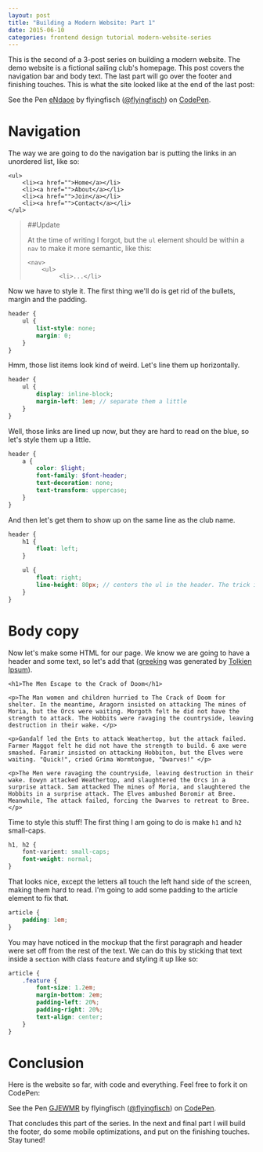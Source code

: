 ```yaml
---
layout: post
title: "Building a Modern Website: Part 1"
date: 2015-06-10
categories: frontend design tutorial modern-website-series
---
```


This is the second of a 3-post series on building a modern website. The demo website is a fictional sailing club's homepage. This post covers the navigation bar and body text. The last part will go over the footer and finishing touches. This is what the site looked like at the end of the last post:

<p data-height="150" data-theme-id="6851" data-slug-hash="eNdaoe" data-default-tab="result" data-user="flyingfisch" class='codepen'>See the Pen <a href='http://codepen.io/flyingfisch/pen/eNdaoe/'>eNdaoe</a> by flyingfisch (<a href='http://codepen.io/flyingfisch'>@flyingfisch</a>) on <a href='http://codepen.io'>CodePen</a>.</p>
<script async src="//assets.codepen.io/assets/embed/ei.js"></script>


# Navigation

The way we are going to do the navigation bar is putting the links in an unordered list, like so:

~~~markup
<ul>
    <li><a href="">Home</a></li>
    <li><a href="">About</a></li>
    <li><a href="">Join</a></li>
    <li><a href="">Contact</a></li>
</ul>
~~~

> ##Update
>
> At the time of writing I forgot, but the `ul` element should be within a `nav` to make it more semantic, like this:
>
> ~~~markup
> <nav>
>     <ul>
>          <li>...</li>
> ~~~

Now we have to style it. The first thing we'll do is get rid of the bullets, margin and the padding.

~~~scss
header {
    ul {
        list-style: none;
        margin: 0;
    }
}
~~~

Hmm, those list items look kind of weird. Let's line them up horizontally.

~~~scss
header {
    ul {
        display: inline-block;
        margin-left: 1em; // separate them a little
    }
}
~~~

Well, those links are lined up now, but they are hard to read on the blue, so let's style them up a little.

~~~scss
header {
    a {
        color: $light;
        font-family: $font-header;
        text-decoration: none;
        text-transform: uppercase;
    }
}
~~~

And then let's get them to show up on the same line as the club name.

~~~scss
header {
    h1 {
        float: left;
    }

    ul {
        float: right;
        line-height: 80px; // centers the ul in the header. The trick is if you only need to center a single line of text you can do it by setting line-height to the height of the container
    }
}
~~~


# Body copy

Now let's make some HTML for our page. We know we are going to have a header and some text, so let's add that ([greeking](https://en.wikipedia.org/wiki/Greeking) was generated by [Tolkien Ipsum](http://flyingfisch.github.io/announcement/2015/05/28/tolkien-ipsum.html)).

~~~markup
<h1>The Men Escape to the Crack of Doom</h1>

<p>The Man women and children hurried to The Crack of Doom for shelter. In the meantime, Aragorn insisted on attacking The mines of Moria, but the Orcs were waiting. Morgoth felt he did not have the strength to attack. The Hobbits were ravaging the countryside, leaving destruction in their wake. </p>

<p>Gandalf led the Ents to attack Weathertop, but the attack failed. Farmer Maggot felt he did not have the strength to build. 6 axe were smashed. Faramir insisted on attacking Hobbiton, but the Elves were waiting. "Quick!", cried Grima Wormtongue, "Dwarves!" </p>

<p>The Men were ravaging the countryside, leaving destruction in their wake. Eowyn attacked Weathertop, and slaughtered the Orcs in a surprise attack. Sam attacked The mines of Moria, and slaughtered the Hobbits in a surprise attack. The Elves ambushed Boromir at Bree. Meanwhile, The attack failed, forcing the Dwarves to retreat to Bree. </p>
~~~

Time to style this stuff! The first thing I am going to do is make `h1` and `h2` small-caps.

~~~scss
h1, h2 {
    font-varient: small-caps;
    font-weight: normal;
}
~~~

That looks nice, except the letters all touch the left hand side of the screen, making them hard to read. I'm going to add some padding to the article element to fix that.

~~~scss
article {
    padding: 1em;
}
~~~

You may have noticed in the mockup that the first paragraph and header were set off from the rest of the text. We can do this by sticking that text inside a `section` with class `feature` and styling it up like so:

~~~scss
article {
    .feature {
        font-size: 1.2em;
        margin-bottom: 2em;
        padding-left: 20%;
        padding-right: 20%;
        text-align: center;
    }
}
~~~

# Conclusion

Here is the website so far, with code and everything. Feel free to fork it on CodePen:

<p data-height="424" data-theme-id="6851" data-slug-hash="GJEWMR" data-default-tab="result" data-user="flyingfisch" class='codepen'>See the Pen <a href='http://codepen.io/flyingfisch/pen/GJEWMR/'>GJEWMR</a> by flyingfisch (<a href='http://codepen.io/flyingfisch'>@flyingfisch</a>) on <a href='http://codepen.io'>CodePen</a>.</p>
<script async src="//assets.codepen.io/assets/embed/ei.js"></script>

That concludes this part of the series. In the next and final part I will build the footer, do some mobile optimizations, and put on the finishing touches. Stay tuned!


